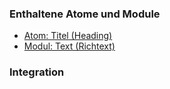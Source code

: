### Enthaltene Atome und Module
* [Atom: Titel (Heading)](../../atoms/headings/headings.html)
* [Modul: Text (Richtext)](../richtext/richtext.html)

### Integration
 

